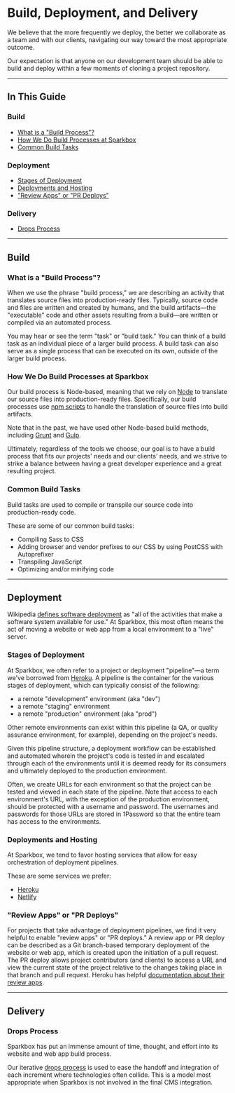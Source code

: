 # Build, Deployment, and Delivery

We believe that the more frequently we deploy, the better we collaborate as a
team and with our clients, navigating our way toward the most appropriate
outcome.

Our expectation is that anyone on our development team should be able to build 
and deploy within a few moments of cloning a project repository.

---

## In This Guide
### Build
  * [What is a "Build Process"?](#what-is-a-build-process)
  * [How We Do Build Processes at Sparkbox](#how-we-do-build-processes-at-sparkbox)
  * [Common Build Tasks](#common-build-tasks)

### Deployment
  * [Stages of Deployment](#stages-of-deployment)
  * [Deployments and Hosting](#deployments-and-hosting)
  * ["Review Apps" or "PR Deploys"](#review-apps-or-pr-deploys)

### Delivery
  * [Drops Process](#drops-process)

---

## Build

### What is a "Build Process"?
When we use the phrase "build process," we are describing an activity that translates source files into production-ready files. Typically, source code and files are written and created by humans, and the build artifacts—the "executable" code and other assets resulting from a build—are written or compiled via an automated process.

You may hear or see the term "task" or "build task." You can think of a build task as an individual piece of a larger build process. A build task can also serve as a single process that can be executed on its own, outside of the larger build process.

### How We Do Build Processes at Sparkbox
Our build process is Node-based, meaning that we rely on [Node](https://nodejs.org/en/) to translate our source files into production-ready files. Specifically, our build processes use [npm scripts](https://github.com/sparkbox/standard/blob/master/build_process/node.md#npm-scripts) to handle the translation of source files into build artifacts.

Note that in the past, we have used other Node-based build methods, including [Grunt](https://gruntjs.com/) and [Gulp](https://gulpjs.com/).

Ultimately, regardless of the tools we choose, our goal is to have a build process that fits our projects' needs and our clients' needs, and we strive to strike a balance between having a great developer experience and a great resulting project.

### Common Build Tasks
Build tasks are used to compile or transpile our source code into production-ready code.

These are some of our common build tasks:
* Compiling Sass to CSS
* Adding browser and vendor prefixes to our CSS by using PostCSS with Autoprefixer
* Transpiling JavaScript
* Optimizing and/or minifying code

---

## Deployment

Wikipedia [defines software deployment](https://en.wikipedia.org/wiki/Software_deployment) as "all of the activities that make a software system available for use." At Sparkbox, this most often means the act of moving a website or web app from a local environment to a "live" server.

### Stages of Deployment

At Sparkbox, we often refer to a project or deployment "pipeline"—a term we've borrowed from [Heroku](https://devcenter.heroku.com/articles/pipelines). A pipeline is the container for the various stages of deployment, which can typically consist of the following:

  * a remote "development" environment (aka "dev")
  * a remote "staging" environment
  * a remote "production" environment (aka "prod")

Other remote environments can exist within this pipeline (a QA, or quality assurance environment, for example), depending on the project's needs.

Given this pipeline structure, a deployment workflow can be established and automated wherein the project's code is tested in and escalated through each of the environments until it is deemed ready for its consumers and ultimately deployed to the production environment.

Often, we create URLs for each environment so that the project can be tested and viewed in each state of the pipeline. Note that access to each environment's URL, with the exception of the production environment, should be protected with a username and password. The usernames and passwords for those URLs are stored in 1Password so that the entire team has access to the environments.

### Deployments and Hosting

At Sparkbox, we tend to favor hosting services that allow for easy orchestration of deployment pipelines.

These are some services we prefer:
  * [Heroku](https://www.heroku.com/)
  * [Netlify](https://www.netlify.com/)

### "Review Apps" or "PR Deploys"

For projects that take advantage of deployment pipelines, we find it very helpful to enable "review apps" or "PR deploys." A review app or PR deploy can be described as a Git branch-based temporary deployment of the website or web app, which is created upon the initiation of a pull request. The PR deploy allows project contributors (and clients) to access a URL and view the current state of the project relative to the changes taking place in that branch and pull request. Heroku has helpful [documentation about their review apps](https://devcenter.heroku.com/articles/github-integration-review-apps).

---

## Delivery

### Drops Process

Sparkbox has put an immense amount of time, thought, and effort into its website and web app build process.

Our iterative [drops process](drops.md) is used to ease the handoff and integration of each increment where technologies often collide. This is a model most appropriate when Sparkbox is not involved in the final CMS integration.
